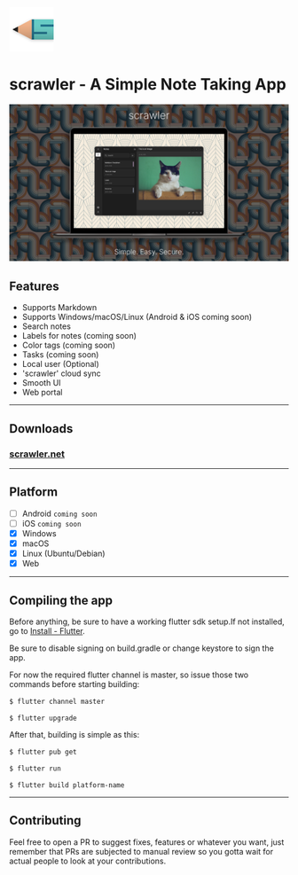 

<img src="images/scrawler-desktop.png" alt="scrawler logo" width="80"/>

# scrawler - A Simple Note Taking App

<img src="images/scrawler-banner.png" alt="scrawler banner"/>


## Features
- Supports Markdown
- Supports Windows/macOS/Linux (Android & iOS coming soon)
- Search notes
- Labels for notes (coming soon)
- Color tags (coming soon)
- Tasks (coming soon)
- Local user (Optional)
- 'scrawler' cloud sync
- Smooth UI
- Web portal

---

## Downloads
### [scrawler.net](http://scrawler.net/#/downloads)

---

## Platform
 - [ ] Android ```coming soon```
 - [ ] iOS ```coming soon```
 - [x] Windows
 - [x] macOS
 - [x] Linux (Ubuntu/Debian)
 - [x] Web

---

## Compiling the app
Before anything, be sure to have a working flutter sdk setup.If not installed, go to [Install - Flutter](https://docs.flutter.dev/get-started/install).

Be sure to disable signing on build.gradle or change keystore to sign the app.

For now the required flutter channel is master, so issue those two commands before starting building:
```
$ flutter channel master
```
```
$ flutter upgrade
```

After that, building is simple as this:
```
$ flutter pub get
```
```
$ flutter run
```
```
$ flutter build platform-name
```

---

## Contributing

Feel free to open a PR to suggest fixes, features or whatever you want, just remember that PRs are subjected to manual review so you gotta wait for actual people to look at your contributions.
